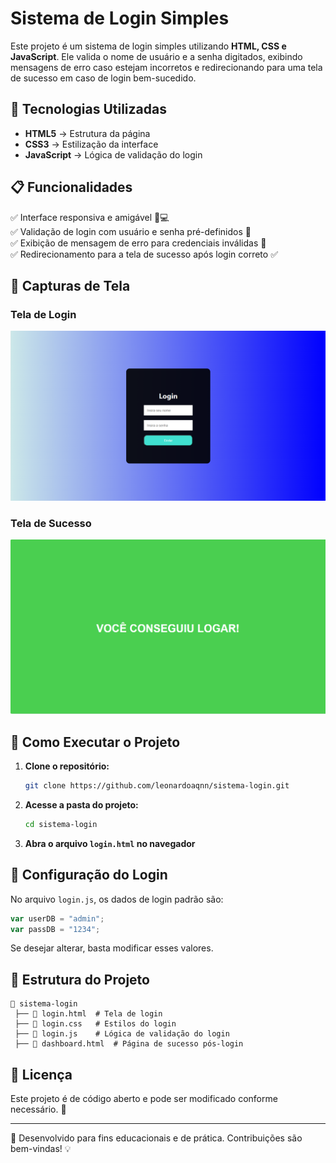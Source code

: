 # Sistema de Login Simples

Este projeto é um sistema de login simples utilizando **HTML, CSS e JavaScript**. Ele valida o nome de usuário e a senha digitados, exibindo mensagens de erro caso estejam incorretos e redirecionando para uma tela de sucesso em caso de login bem-sucedido.

## 📌 Tecnologias Utilizadas

- **HTML5** → Estrutura da página
- **CSS3** → Estilização da interface
- **JavaScript** → Lógica de validação do login

## 📋 Funcionalidades

✅ Interface responsiva e amigável 📱💻  
✅ Validação de login com usuário e senha pré-definidos 🔑  
✅ Exibição de mensagem de erro para credenciais inválidas 🚫  
✅ Redirecionamento para a tela de sucesso após login correto ✅  

## 🎨 Capturas de Tela

### Tela de Login
![Tela de Login](images/teladelogin.png)

### Tela de Sucesso
![Tela de Sucesso](images/logincomsucesso.png)
## 🚀 Como Executar o Projeto

1. **Clone o repositório:**
   ```sh
   git clone https://github.com/leonardoaqnn/sistema-login.git
   ```

2. **Acesse a pasta do projeto:**
   ```sh
   cd sistema-login
   ```

3. **Abra o arquivo `login.html` no navegador**

## 🔧 Configuração do Login

No arquivo `login.js`, os dados de login padrão são:
```js
var userDB = "admin";
var passDB = "1234";
```
Se desejar alterar, basta modificar esses valores.

## 📌 Estrutura do Projeto

```
📂 sistema-login
 ├── 📄 login.html  # Tela de login
 ├── 📄 login.css   # Estilos do login
 ├── 📄 login.js    # Lógica de validação do login
 ├── 📄 dashboard.html  # Página de sucesso pós-login
```

## 📜 Licença

Este projeto é de código aberto e pode ser modificado conforme necessário. 📜

---
🚀 Desenvolvido para fins educacionais e de prática. Contribuições são bem-vindas! 💡

